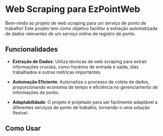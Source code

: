 # Web Scraping para EzPointWeb

Bem-vindo ao projeto de web scraping para um serviço de ponto de trabalho! Este projeto tem como objetivo facilitar a extração automatizada de dados relevantes de um serviço online de registro de ponto.

## Funcionalidades

- **Extração de Dados**: Utiliza técnicas de web scraping para extrair informações cruciais, como horários de entrada e saída, dias trabalhados e outras métricas importantes.
  
- **Automação Eficiente**: Automatiza o processo de coleta de dados, proporcionando economia de tempo e eficiência no gerenciamento de informações de ponto.

- **Adaptabilidade**: O projeto é projetado para ser facilmente adaptável a diferentes serviços de ponto de trabalho, tornando-o uma solução flexível.

## Como Usar
